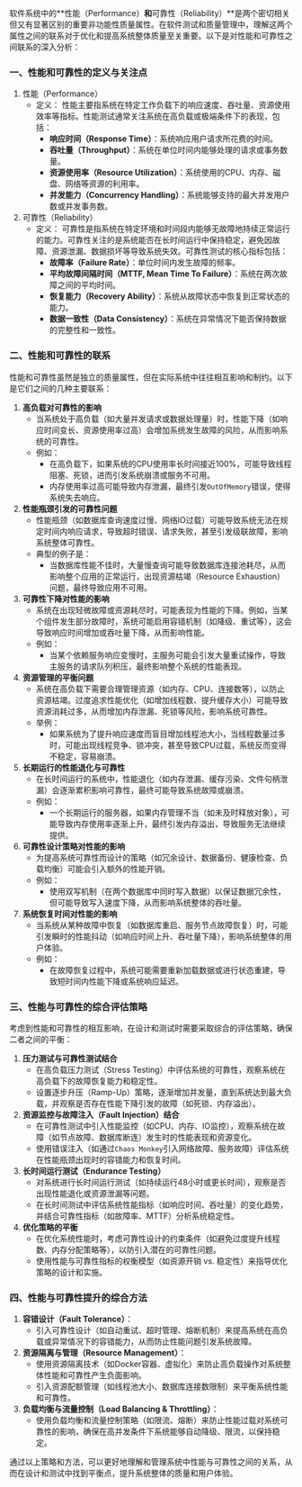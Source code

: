 软件系统中的**性能（Performance）**和**可靠性（Reliability）**是两个密切相关但又有显著区别的重要非功能性质量属性。在软件测试和质量管理中，理解这两个属性之间的联系对于优化和提高系统整体质量至关重要。以下是对性能和可靠性之间联系的深入分析：

### 一、性能和可靠性的定义与关注点

1. 性能（Performance）
   - 定义：
     性能主要指系统在特定工作负载下的响应速度、吞吐量、资源使用效率等指标。性能测试通常关注系统在高负载或极端条件下的表现，包括：
     - **响应时间（Response Time）**：系统响应用户请求所花费的时间。
     - **吞吐量（Throughput）**：系统在单位时间内能够处理的请求或事务数量。
     - **资源使用率（Resource Utilization）**：系统使用的CPU、内存、磁盘、网络等资源的利用率。
     - **并发能力（Concurrency Handling）**：系统能够支持的最大并发用户数或并发事务数。
2. 可靠性（Reliability）
   - 定义：
     可靠性是指系统在特定环境和时间段内能够无故障地持续正常运行的能力。可靠性关注的是系统能否在长时间运行中保持稳定，避免因故障、资源泄漏、数据损坏等导致系统失效。可靠性测试的核心指标包括：
     - **故障率（Failure Rate）**：单位时间内发生故障的频率。
     - **平均故障间隔时间（MTTF, Mean Time To Failure）**：系统在两次故障之间的平均时间。
     - **恢复能力（Recovery Ability）**：系统从故障状态中恢复到正常状态的能力。
     - **数据一致性（Data Consistency）**：系统在异常情况下能否保持数据的完整性和一致性。

### 二、性能和可靠性的联系

性能和可靠性虽然是独立的质量属性，但在实际系统中往往相互影响和制约。以下是它们之间的几种主要联系：

1. **高负载对可靠性的影响**
   - 当系统处于高负载（如大量并发请求或数据处理量）时，性能下降（如响应时间变长、资源使用率过高）会增加系统发生故障的风险，从而影响系统的可靠性。
   - 例如：
     - 在高负载下，如果系统的CPU使用率长时间接近100%，可能导致线程阻塞、死锁，进而引发系统崩溃或服务不可用。
     - 内存使用率过高可能导致内存泄漏，最终引发`OutOfMemory`错误，使得系统失去响应。
2. **性能瓶颈引发的可靠性问题**
   - 性能瓶颈（如数据库查询速度过慢、网络IO过载）可能导致系统无法在规定时间内响应请求，导致超时错误、请求失败，甚至引发级联故障，影响系统整体可靠性。
   - 典型的例子是：
     - 当数据库性能不佳时，大量慢查询可能导致数据库连接池耗尽，从而影响整个应用的正常运行，出现资源枯竭（Resource Exhaustion）问题，最终导致应用不可用。
3. **可靠性下降对性能的影响**
   - 系统在出现轻微故障或资源耗尽时，可能表现为性能的下降。例如，当某个组件发生部分故障时，系统可能启用容错机制（如降级、重试等），这会导致响应时间增加或吞吐量下降，从而影响性能。
   - 例如：
     - 当某个依赖服务响应变慢时，主服务可能会引发大量重试操作，导致主服务的请求队列积压，最终影响整个系统的性能表现。
4. **资源管理的平衡问题**
   - 系统在高负载下需要合理管理资源（如内存、CPU、连接数等），以防止资源枯竭。过度追求性能优化（如增加线程数、提升缓存大小）可能导致资源消耗过多，从而增加内存泄漏、死锁等风险，影响系统可靠性。
   - 举例：
     - 如果系统为了提升响应速度而盲目增加线程池大小，当线程数量过多时，可能出现线程竞争、锁冲突，甚至导致CPU过载，系统反而变得不稳定，容易崩溃。
5. **长期运行的性能退化与可靠性**
   - 在长时间运行的系统中，性能退化（如内存泄漏、缓存污染、文件句柄泄漏）会逐渐累积影响可靠性，最终可能导致系统故障或崩溃。
   - 例如：
     - 一个长期运行的服务器，如果内存管理不当（如未及时释放对象），可能导致内存使用率逐渐上升，最终引发内存溢出，导致服务无法继续提供。
6. **可靠性设计策略对性能的影响**
   - 为提高系统可靠性而设计的策略（如冗余设计、数据备份、健康检查、负载均衡）可能会引入额外的性能开销。
   - 例如：
     - 使用双写机制（在两个数据库中同时写入数据）以保证数据冗余性，但可能导致写入速度下降，从而影响系统整体的吞吐量。
7. **系统恢复时间对性能的影响**
   - 当系统从某种故障中恢复（如数据库重启、服务节点故障恢复）时，可能引发瞬时的性能抖动（如响应时间上升、吞吐量下降），影响系统整体的用户体验。
   - 例如：
     - 在故障恢复过程中，系统可能需要重新加载数据或进行状态重建，导致短时间内性能下降或系统响应延迟。

### 三、性能与可靠性的综合评估策略

考虑到性能和可靠性的相互影响，在设计和测试时需要采取综合的评估策略，确保二者之间的平衡：

1. **压力测试与可靠性测试结合**
   - 在高负载压力测试（Stress Testing）中评估系统的可靠性，观察系统在高负载下的故障恢复能力和稳定性。
   - 设置逐步升压（Ramp-Up）策略，逐渐增加并发量，直到系统达到最大负载，并观察是否存在性能下降引发的故障（如死锁、内存溢出）。
2. **资源监控与故障注入（Fault Injection）结合**
   - 在可靠性测试中引入性能监控（如CPU、内存、IO监控），观察系统在故障（如节点故障、数据库断连）发生时的性能表现和资源变化。
   - 使用错误注入（如通过`Chaos Monkey`引入网络故障、服务故障）评估系统在性能瓶颈出现时的容错能力和恢复时间。
3. **长时间运行测试（Endurance Testing）**
   - 对系统进行长时间运行测试（如持续运行48小时或更长时间），观察是否出现性能退化或资源泄漏等问题。
   - 在长时间测试中评估系统性能指标（如响应时间、吞吐量）的变化趋势，并结合可靠性指标（如故障率、MTTF）分析系统稳定性。
4. **优化策略的平衡**
   - 在优化系统性能时，考虑可靠性设计的约束条件（如避免过度提升线程数、内存分配策略等），以防引入潜在的可靠性问题。
   - 使用性能与可靠性指标的权衡模型（如资源开销 vs. 稳定性）来指导优化策略的设计和实施。

### 四、性能与可靠性提升的综合方法

1. **容错设计（Fault Tolerance）**：
   - 引入可靠性设计（如自动重试、超时管理、熔断机制）来提高系统在高负载或异常情况下的容错能力，从而防止性能问题引发系统故障。
2. **资源隔离与管理（Resource Management）**：
   - 使用资源隔离技术（如Docker容器、虚拟化）来防止高负载操作对系统整体性能和可靠性产生负面影响。
   - 引入资源配额管理（如线程池大小、数据库连接数限制）来平衡系统性能和可靠性。
3. **负载均衡与流量控制（Load Balancing & Throttling）**：
   - 使用负载均衡和流量控制策略（如限流、熔断）来防止性能过载对系统可靠性的影响，确保在高并发条件下系统能够自动降级、限流，以保持稳定。

通过以上策略和方法，可以更好地理解和管理系统中性能与可靠性之间的关系，从而在设计和测试中找到平衡点，提升系统整体的质量和用户体验。